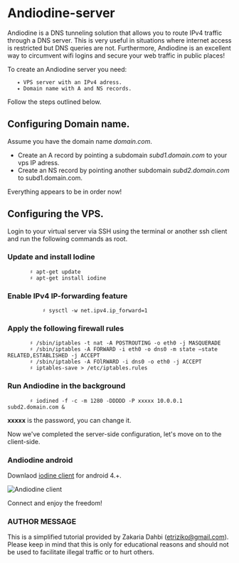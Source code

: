 # Andiodine-server
Andiodine is a DNS tunneling solution that allows you to route IPv4 traffic through a DNS server. This is very useful in situations where internet access is restricted but DNS queries are not. Furthermore, Andiodine is an excellent way to circumvent wifi logins and secure your web traffic in public places!

To create an Andiodine server you need:

       ✦ VPS server with an IPv4 adress.
       ✦ Domain name with A and NS records.

Follow the steps outlined below.
     
## Configuring Domain name.

Assume you have the domain name *domain.com*. 
  
  - Create an A record by pointing a subdomain  *subd1.domain.com* to your vps IP adress.
  - Create an NS record by pointing another subdomain  *subd2.domain.com* to subd1.domain.com.
  
Everything appears to be in order now!

## Configuring the VPS.

Login to your virtual server via SSH using the terminal or another ssh client and run the following commands as root.

### Update and install Iodine

           ♯ apt-get update
           ♯ apt-get install iodine
           
### Enable IPv4 IP-forwarding feature
```
           ♯ sysctl -w net.ipv4.ip_forward=1
```          
### Apply the following firewall rules
           
           ♯ /sbin/iptables -t nat -A POSTROUTING -o eth0 -j MASQUERADE
           ♯ /sbin/iptables -A FORWARD -i eth0 -o dns0 -m state –state RELATED,ESTABLISHED -j ACCEPT
           ♯ /sbin/iptables -A FOlRWARD -i dns0 -o eth0 -j ACCEPT
           ♯ iptables-save > /etc/iptables.rules
           
### Run Andiodine in the background

           ♯ iodined -f -c -m 1280 -DDDDD -P xxxxx 10.0.0.1 subd2.domain.com &
           
**xxxxx** is the password, you can change it.

Now we've completed the server-side configuration, let's move on to the client-side.

### Andiodine android
Downlaod [iodine client](https://f-droid.org/en/packages/org.xapek.andiodine/)  for android 4.+. 

![Andiodine client](https://raw.githubusercontent.com/etriZiko/Andiodine-server/master/Iodine.jpg)

Connect and enjoy the freedom!

### AUTHOR MESSAGE
This is a simplified tutorial provided by Zakaria Dahbi (etriziko@gmail.com). Please keep in mind that this is only for educational reasons and should not be used to facilitate illegal traffic or to hurt others.
